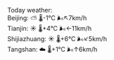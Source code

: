 Today weather:  
Beijing: ⛅️  🌡️-1°C 🌬️↖7km/h  
Tianjin: ☀️ 🌡️+4°C 🌬️←11km/h  
Shijiazhuang: ☀️ 🌡️+6°C 🌬️↙5km/h  
Tangshan: ☁️ 🌡️+1°C 🌬️↑6km/h  
